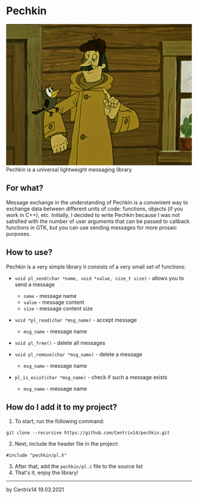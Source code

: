 # Pechkin
![logo](pechkin.jpg)
Pechkin is a universal lightweight messaging library

## For what?
Message exchange in the understanding of Pechkin is a convenient way to exchange data between different units of code: functions, objects (if you work in C++), etc.
Initially, I decided to write Pechkin because I was not satisfied with the number of user arguments that can be passed to callback functions in GTK, but you can use sending messages for more prosaic purposes.

## How to use?
Pechkin is a very simple library it consists of a very small set of functions:
+ `void pl_send(char *name, void *value, size_t size)` - allows you to send a message
  - `name` - message name
  - `value` - message content
  - `size` - message content size

+ `void *pl_read(char *msg_name)` - accept message
  - `msg_name` - message name

+ `void pl_free()` - delete all messages
+ `void pl_remove(char *msg_name)` - delete a message
  - `msg_name` - message name

+ `pl_is_exist(char *msg_name)` - check if such a message exists
  - `msg_name` - message name

## How do I add it to my project?
1. To start, run the following command:

```
git clone --recursive https://github.com/Centrix14/pechkin.git
```

2. Next, include the header file in the project:

```
#include "pechkin/pl.h"
```

3. After that, add the `pechkin/pl.c` file to the source list
4. That's it, enjoy the library!

---
by Centrix14 19.03.2021
